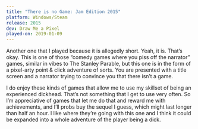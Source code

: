 ```yaml
---
title: "There is no Game: Jam Edition 2015"
platform: Windows/Steam
release: 2015
dev: Draw Me a Pixel
played-on: 2019-01-09
---
```


Another one that I played because it is allegedly short. Yeah, it is. That’s okay. This is one of those “comedy games where you piss off the narrator” games, similar in vibes to The Stanley Parable, but this one is in the form of a pixel-arty point & click adventure of sorts. You are presented with a title screen and a narrator trying to convince you that there isn’t a game.

I do enjoy these kinds of games that allow me to use my skillset of being an experienced dickhead. That’s not something that I get to use very often. So I’m appreciative of games that let me do that and reward me with achievements, and I’ll probs buy the sequel I guess, which might last longer than half an hour. I like where they’re going with this one and I think it could be expanded into a whole adventure of the player being a dick.

